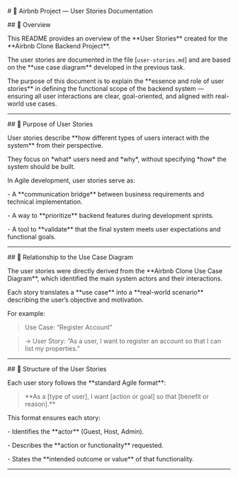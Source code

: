 \# 🧾 Airbnb Project — User Stories Documentation



\## 📘 Overview

This README provides an overview of the \*\*User Stories\*\* created for the \*\*Airbnb Clone Backend Project\*\*.  

The user stories are documented in the file \[`user-stories.md`] and are based on the \*\*use case diagram\*\* developed in the previous task.



The purpose of this document is to explain the \*\*essence and role of user stories\*\* in defining the functional scope of the backend system — ensuring all user interactions are clear, goal-oriented, and aligned with real-world use cases.



---



\## 🎯 Purpose of User Stories

User stories describe \*\*how different types of users interact with the system\*\* from their perspective.  

They focus on \*what\* users need and \*why\*, without specifying \*how\* the system should be built.  



In Agile development, user stories serve as:

\- A \*\*communication bridge\*\* between business requirements and technical implementation.

\- A way to \*\*prioritize\*\* backend features during development sprints.

\- A tool to \*\*validate\*\* that the final system meets user expectations and functional goals.



---



\## 🧩 Relationship to the Use Case Diagram

The user stories were directly derived from the \*\*Airbnb Clone Use Case Diagram\*\*, which identified the main system actors and their interactions.  



Each story translates a \*\*use case\*\* into a \*\*real-world scenario\*\* describing the user’s objective and motivation.  



For example:

> Use Case: “Register Account”  

> → User Story: “As a user, I want to register an account so that I can list my properties.”



---



\## 📜 Structure of the User Stories



Each user story follows the \*\*standard Agile format\*\*:



> \*\*As a \[type of user], I want \[action or goal] so that \[benefit or reason].\*\*



This format ensures each story:

\- Identifies the \*\*actor\*\* (Guest, Host, Admin).  

\- Describes the \*\*action or functionality\*\* requested.  

\- States the \*\*intended outcome or value\*\* of that functionality.



---





